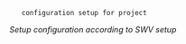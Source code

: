       configuration setup for project
      
   *Setup configuration according to SWV setup*

        
